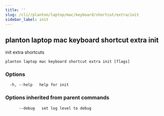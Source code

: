 ```yaml
---
title: ''
slug: /cli//planton/laptop/mac/keyboard/shortcut/extra/init
sidebar_label: init
---
```

## planton laptop mac keyboard shortcut extra init

init extra shortcuts

```
planton laptop mac keyboard shortcut extra init [flags]
```

### Options

```
  -h, --help   help for init
```

### Options inherited from parent commands

```
      --debug   set log level to debug
```

